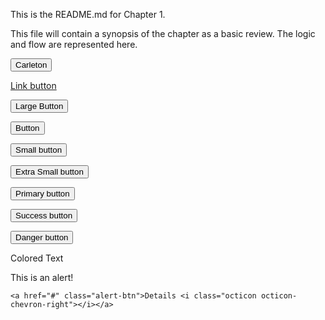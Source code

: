 This is the README.md for Chapter 1.

This file will contain a synopsis of the chapter as a basic review. The logic and flow are represented here. 

<button class="btn" type="button" role="button" href="http://carleton.ca" _target="blank">Carleton</button>

<a class="btn" href="http://carleton.ca" _target="blank" role="button">Link button</a>

<button class="btn btn-lg" type="button">Large Button</button>

<button class="btn" type="button">Button</button>

<button class="btn btn-sm" type="button">Small button</button>

<button class="btn btn-xs" type="button">Extra Small button</button>


<button class="btn btn-primary" type="button">Primary button</button>

<button class="btn btn-success" type="button">Success button</button>

<button class="btn btn-danger" type="button">Danger button</button>

Colored Text

<i class="octicon octicon-database"></i>

<div class="alert alert-danger">
    This is an alert!

    <a href="#" class="alert-btn">Details <i class="octicon octicon-chevron-right"></i></a>
</div>